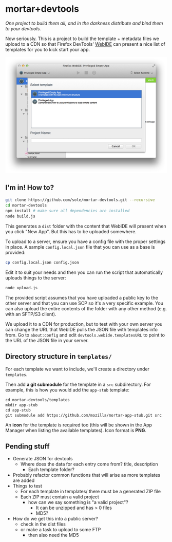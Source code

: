 # mortar+devtools

_One project to build them all, and in the darkness distribute and bind them to your devtools._

Now seriously. This is a project to build the template + metadata files we upload to a CDN so that Firefox DevTools' [WebIDE](https://hacks.mozilla.org/2014/06/webide-lands-in-nightly/) can present a nice list of templates for you to kick start your app.

![New app screen in Web IDE](./assets/webide.png)

## I'm in! How to?


````bash
git clone https://github.com/sole/mortar-devtools.git --recursive
cd mortar-devtools
npm install # make sure all dependencies are installed
node build.js
````

This generates a `dist` folder with the content that WebIDE will present when you click "New App". But this has to be uploaded somewhere. 

To upload to a server, ensure you have a config file with the proper settings in place. A sample `config.local.json` file that you can use as a base is provided:

````bash
cp config.local.json config.json
````

Edit it to suit your needs and then you can run the script that automatically uploads things to the server:

````bash
node upload.js
````

The provided script assumes that you have uploaded a public key to the other server and that you can use SCP so it's a very specific example. You can also upload the entire contents of the folder with any other method (e.g. with an SFTP/S3 client).

We upload it to a CDN for production, but to test with your own server you can change the URL that WebIDE pulls the JSON file with templates info from. Go to `about:config` and edit `devtools.webide.templatesURL` to point to the URL of the JSON file in your server.


## Directory structure in `templates/`

For each template we want to include, we'll create a directory under `templates`.

Then add **a git submodule** for the template in a `src` subdirectory. For example, this is how you would add the `app-stub` template:

````
cd mortar-devtools/templates
mkdir app-stub
cd app-stub
git submodule add https://github.com/mozilla/mortar-app-stub.git src
````

An **icon** for the template is required too (this will be shown in the App Manager when listing the available templates). Icon format is **PNG**.

## Pending stuff

- Generate JSON for devtools
  - Where does the data for each entry come from? title, description
    - Each template folder?
- Probably refactor common functions that will arise as more templates are added
- Things to test
  - For each template in templates/ there must be a generated ZIP file
  - Each ZIP must contain a valid project
    - how can we say something is "a valid project"?
      - It can be unzipped and has > 0 files
      - MD5?
- How do we get this into a public server?
  - check in the dist files
  - or make a task to upload to some FTP
    - then also need the MD5
